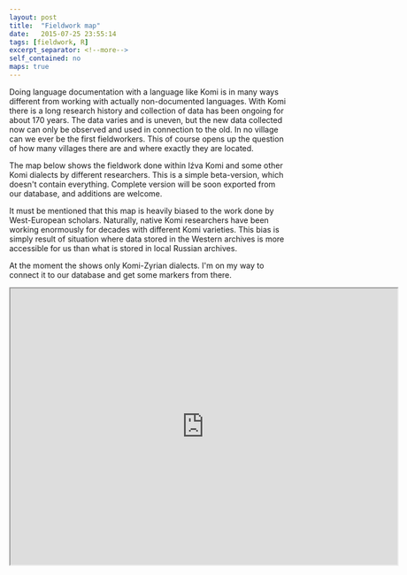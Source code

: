 ```yaml
---
layout: post
title:  "Fieldwork map"
date:   2015-07-25 23:55:14
tags: [fieldwork, R]
excerpt_separator: <!--more-->
self_contained: no
maps: true
---
```


Doing language documentation with a language like Komi is in many ways different from working with actually non-documented languages. With Komi there is a long research history and collection of data has been ongoing for about 170 years. The data varies and is uneven, but the new data collected now can only be observed and used in connection to the old. In no village can we ever be the first fieldworkers. This of course opens up the question of how many villages there are and where exactly they are located.<!--more-->

The map below shows the fieldwork done within Iźva Komi and some other Komi dialects by different researchers. This is a simple beta-version, which doesn't contain everything. Complete version will be soon exported from our database, and additions are welcome.

It must be mentioned that this map is heavily biased to the work done by West-European scholars. Naturally, native Komi researchers have been working enormously for decades with different Komi varieties. This bias is simply result of situation where data stored in the Western archives is more accessible for us than what is stored in local Russian archives.

At the moment the shows only Komi-Zyrian dialects. I'm on my way to connect it to our database and get some markers from there.

<iframe id="map_id" width=700 height=500 src="https://raw.githubusercontent.com/langdoc/langdoc.github.io/master/media/maps/kpv_dial.html"></iframe>



